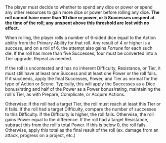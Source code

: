 The player must decide to whether to spend any dice or power or spend any other resources to gain more dice or power before rolling any dice. **The roll cannot have more than 10 dice or power, or 5 Successes unspent at the time of the roll; any unspent above this threshold are lost with no effect.**

When rolling, the player rolls a number of 6-sided dice equal to the Action ability from the Primary Ability for that roll. Any result of 4 or higher is a success, and on a roll of 6, the attempt also gains *Fortune* for each such die.
If the roll has more than five Successes, four must be converted into a Tier upgrade. Repeat as needed.

If the roll is uncontested and has no inherent Difficulty, Resistance, or Tier, it must still have at least one Success and at least one Power or the roll fails. If it succeeds, apply the final Successes, Power, and Tier as normal for the type of Action or Scene. Typically, this will apply the Successes as a Dice bonus/rating and half of the Power as a Power bonus/rating, maintaining the roll's Tier, as with Prepare, Complicate, or Acquire Actions. 

Otherwise:
If the roll had a target Tier, the roll must reach at least this Tier or it fails.
If the roll had a target Difficulty, compare the number of successes to this Difficulty. If the Difficulty is higher, the roll fails. Otherwise, the roll gains Power equal to the difference.
If the roll had a target Resistance, subtract this from the roll's total Power. If this is below 0, the roll fails. Otherwise, apply this total as the final result of the roll (ex. damage from an attack, progress on a project, etc.)